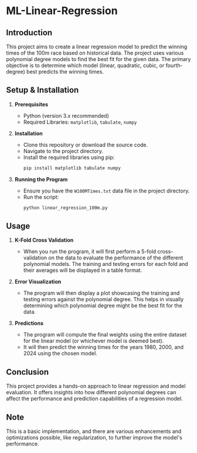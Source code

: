 # ML-Linear-Regression

## Introduction
This project aims to create a linear regression model to predict the winning times of the 100m race based on historical data. The project uses various polynomial degree models to find the best fit for the given data. The primary objective is to determine which model (linear, quadratic, cubic, or fourth-degree) best predicts the winning times.

## Setup & Installation

1. **Prerequisites**
   - Python (version 3.x recommended)
   - Required Libraries: `matplotlib`, `tabulate`, `numpy`

2. **Installation**
   - Clone this repository or download the source code.
   - Navigate to the project directory.
   - Install the required libraries using pip:
     ```bash
     pip install matplotlib tabulate numpy
     ```

3. **Running the Program**
   - Ensure you have the `W100MTimes.txt` data file in the project directory.
   - Run the script:
     ```bash
     python linear_regression_100m.py
     ```

## Usage

1. **K-Fold Cross Validation**
   - When you run the program, it will first perform a 5-fold cross-validation on the data to evaluate the performance of the different polynomial models. The training and testing errors for each fold and their averages will be displayed in a table format.

2. **Error Visualization**
   - The program will then display a plot showcasing the training and testing errors against the polynomial degree. This helps in visually determining which polynomial degree might be the best fit for the data.

3. **Predictions**
   - The program will compute the final weights using the entire dataset for the linear model (or whichever model is deemed best).
   - It will then predict the winning times for the years 1980, 2000, and 2024 using the chosen model.

## Conclusion
This project provides a hands-on approach to linear regression and model evaluation. It offers insights into how different polynomial degrees can affect the performance and prediction capabilities of a regression model.

## Note
This is a basic implementation, and there are various enhancements and optimizations possible, like regularization, to further improve the model's performance.
